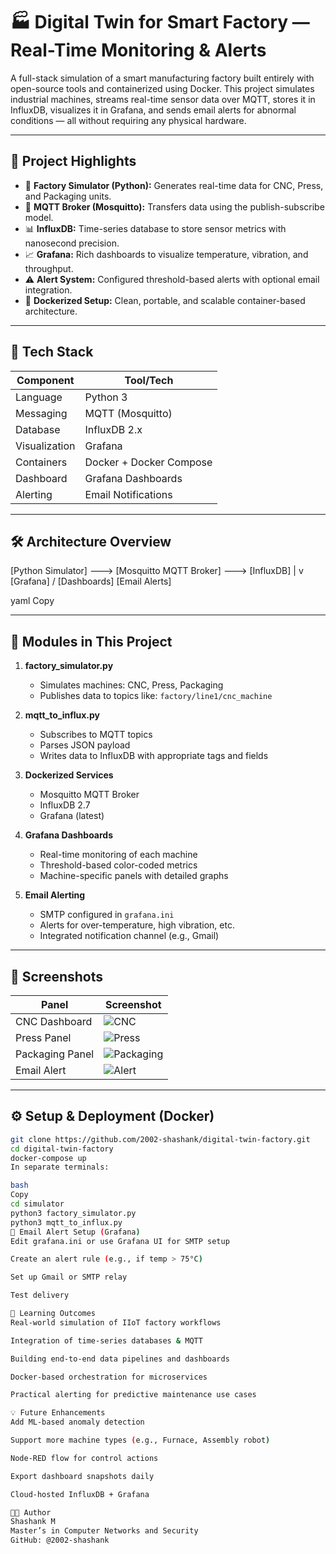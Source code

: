 # 🏭 Digital Twin for Smart Factory — Real-Time Monitoring & Alerts

A full-stack simulation of a smart manufacturing factory built entirely with open-source tools and containerized using Docker. This project simulates industrial machines, streams real-time sensor data over MQTT, stores it in InfluxDB, visualizes it in Grafana, and sends email alerts for abnormal conditions — all without requiring any physical hardware.

---

## 🚀 Project Highlights

- 🔄 **Factory Simulator (Python):** Generates real-time data for CNC, Press, and Packaging units.
- 📡 **MQTT Broker (Mosquitto):** Transfers data using the publish-subscribe model.
- 📊 **InfluxDB:** Time-series database to store sensor metrics with nanosecond precision.
- 📈 **Grafana:** Rich dashboards to visualize temperature, vibration, and throughput.
- ⚠️ **Alert System:** Configured threshold-based alerts with optional email integration.
- 🐳 **Dockerized Setup:** Clean, portable, and scalable container-based architecture.

---

## 🧰 Tech Stack

| Component     | Tool/Tech             |
|---------------|------------------------|
| Language      | Python 3               |
| Messaging     | MQTT (Mosquitto)       |
| Database      | InfluxDB 2.x           |
| Visualization | Grafana                |
| Containers    | Docker + Docker Compose|
| Dashboard     | Grafana Dashboards     |
| Alerting      | Email Notifications    |

---

## 🛠️ Architecture Overview

[Python Simulator] ---> [Mosquitto MQTT Broker] ---> [InfluxDB]
|
v
[Grafana]
/
[Dashboards] [Email Alerts]

yaml
Copy

---

## 🧪 Modules in This Project

1. **factory_simulator.py**
   - Simulates machines: CNC, Press, Packaging
   - Publishes data to topics like: `factory/line1/cnc_machine`

2. **mqtt_to_influx.py**
   - Subscribes to MQTT topics
   - Parses JSON payload
   - Writes data to InfluxDB with appropriate tags and fields

3. **Dockerized Services**
   - Mosquitto MQTT Broker
   - InfluxDB 2.7
   - Grafana (latest)

4. **Grafana Dashboards**
   - Real-time monitoring of each machine
   - Threshold-based color-coded metrics
   - Machine-specific panels with detailed graphs

5. **Email Alerting**
   - SMTP configured in `grafana.ini`
   - Alerts for over-temperature, high vibration, etc.
   - Integrated notification channel (e.g., Gmail)

---

## 📸 Screenshots

| Panel | Screenshot |
|-------|------------|
| CNC Dashboard | ![CNC](assets/cnc-panel.png) |
| Press Panel   | ![Press](assets/press-panel.png) |
| Packaging Panel | ![Packaging](assets/packaging-panel.png) |
| Email Alert | ![Alert](assets/email-alert.png) |

---

## ⚙️ Setup & Deployment (Docker)

```bash
git clone https://github.com/2002-shashank/digital-twin-factory.git
cd digital-twin-factory
docker-compose up
In separate terminals:

bash
Copy
cd simulator
python3 factory_simulator.py
python3 mqtt_to_influx.py
📩 Email Alert Setup (Grafana)
Edit grafana.ini or use Grafana UI for SMTP setup

Create an alert rule (e.g., if temp > 75°C)

Set up Gmail or SMTP relay

Test delivery

🧠 Learning Outcomes
Real-world simulation of IIoT factory workflows

Integration of time-series databases & MQTT

Building end-to-end data pipelines and dashboards

Docker-based orchestration for microservices

Practical alerting for predictive maintenance use cases

💡 Future Enhancements
Add ML-based anomaly detection

Support more machine types (e.g., Furnace, Assembly robot)

Node-RED flow for control actions

Export dashboard snapshots daily

Cloud-hosted InfluxDB + Grafana

👨‍💻 Author
Shashank M
Master’s in Computer Networks and Security
GitHub: @2002-shashank

